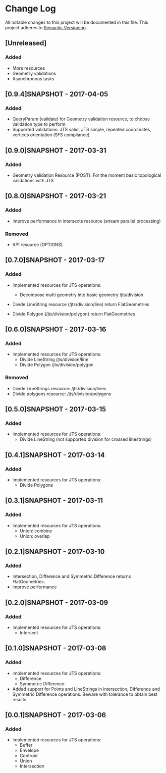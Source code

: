 # Change Log
All notable changes to this project will be documented in this file.
This project adheres to [Semantic Versioning](http://semver.org/).


## [Unreleased]
### Added
- More resources
- Geometry validations
- Asynchronous tasks

## [0.9.4]SNAPSHOT - 2017-04-05

### Added
- QueryParam (validate) for Geometry validation resource, to choose validation type to perform
- Supported validations: JTS valid, JTS simple, repeated coordinates, vertices orientation (SFS compliance).

## [0.9.0]SNAPSHOT - 2017-03-31

### Added
- Geometry validation Resource (POST). For the moment basic topological validations with JTS

## [0.8.0]SNAPSHOT - 2017-03-21

### Added
- Improve performance in intersects resource (stream parallel processing)
	

### Removed
- API resource (OPTIONS)

## [0.7.0]SNAPSHOT - 2017-03-17

### Added
- Implemented resources for JTS operations:
	- Decompose multi geometry into basic geometry /jts/division

- Divide LineString resource (/jts/division/line) return FlatGeometries
- Divide Polygon (/jts/division/polygon) return FlatGeometries
	
	
## [0.6.0]SNAPSHOT - 2017-03-16

### Added
- Implemented resources for JTS operations:
	- Divide LineString /jts/division/line
	- Divide Polygon /jts/division/polygon

### Removed
- Divide LineStrings resource: /jts/division/lines
- Divide polygons resource: /jts/division/polygons

## [0.5.0]SNAPSHOT - 2017-03-15

### Added
- Implemented resources for JTS operations:
	- Divide LineString (not supported division for crossed linestrings)
	
## [0.4.1]SNAPSHOT - 2017-03-14

### Added
- Implemented resources for JTS operations:
	- Divide Polygons

## [0.3.1]SNAPSHOT - 2017-03-11

### Added
- Implemented resources for JTS operations:
	- Union: combine
	- Union: overlap


## [0.2.1]SNAPSHOT - 2017-03-10

### Added
- Intersection, Difference and Symmetric Difference returns FlatGeometries.
- improve performance

## [0.2.0]SNAPSHOT - 2017-03-09

### Added
- Implemented resources for JTS operations:
	- Intersect

## [0.1.0]SNAPSHOT - 2017-03-08

### Added
- Implemented resources for JTS operations:
	- Difference
	- Symmetric Difference 
- Added support for Points and LineStrings in intersection, Difference and Symmetric Difference operations. Beware with tolerance to obtain best results

## [0.0.1]SNAPSHOT - 2017-03-06

### Added
- Implemented resources for JTS operations: 
  - Buffer 
  - Envelope 
  - Centroid 
  - Union 
  - Intersection

